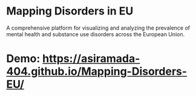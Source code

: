 # Mapping Disorders in EU
A comprehensive platform for visualizing and analyzing the prevalence of mental health and substance use disorders across the European Union.

# Demo: https://asiramada-404.github.io/Mapping-Disorders-EU/

